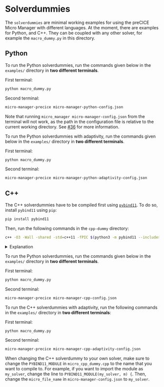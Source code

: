 # Solverdummies

The `solverdummies` are minimal working examples for using the preCICE Micro Manager with different languages. At the moment, there are examples for Python, and C++. They can be coupled with any other solver, for example the `macro_dummy.py` in this directory.

## Python

To run the Python solverdummies, run the commands given below in the `examples/` directory in **two different terminals**.

First terminal:

```bash
python macro_dummy.py
```

Second terminal:

```bash
micro-manager-precice micro-manager-python-config.json
```

Note that running `micro_manager micro-manager-config.json` from the terminal will not work, as the path in the configuration file is relative to the current working directory. See [#36](https://github.com/precice/micro-manager/issues/36) for more information.

To run the Python solverdummies with adaptivity, run the commands given below in the `examples/` directory in **two different terminals**.

First terminal:

```bash
python macro_dummy.py
```

Second terminal:

```bash
micro-manager-precice micro-manager-python-adaptivity-config.json
```

## C++

The C++ solverdummies have to be compiled first using [`pybind11`](https://pybind11.readthedocs.io/en/stable/index.html). To do so, install `pybind11` using `pip`:

```bash
pip install pybind11
```

Then, run the following commands in the `cpp-dummy` directory:

```bash
c++ -O3 -Wall -shared -std=c++11 -fPIC $(python3 -m pybind11 --includes) micro_cpp_dummy.cpp -o micro_dummy$(python3-config --extension-suffix)
```

<details>
<summary>Explanation</summary>

The command above compiles the C++ solverdummy and creates a shared library that can be imported from python using `pybind11`.

- The `$(python3 -m pybind11 --includes)` part is necessary to include the correct header files for `pybind11`.
- The `$(python3-config --extension-suffix)` part is necessary to create the correct file extension for the shared library. For more information, see the [pybind11 documentation](https://pybind11.readthedocs.io/en/stable/compiling.html#building-manually).
- If you have multiple versions of Python installed, you might have to replace `python3-config` with `python3.8-config` or similar.

</details>

To run the Python solverdummies, run the commands given below in the `examples/` directory in **two different terminals**.

First terminal:

```bash
python macro_dummy.py
```

Second terminal:

```bash
micro-manager-precice micro-manager-cpp-config.json
```

To run the C++ solverdummies with adaptivity, run the following commands in the `examples/` directory in **two different terminals**:

First terminal:

```bash
python macro_dummy.py
```

Second terminal:

```bash
micro-manager-precice micro-manager-cpp-adaptivity-config.json
```

When changing the C++ solverdummy to your own solver, make sure to change the `PYBIND11_MODULE` in `micro_cpp_dummy.cpp` to the name that you want to compile to.
For example, if you want to import the module as `my_solver`, change the line to `PYBIND11_MODULE(my_solver, m) {`. Then, change the `micro_file_name` in `micro-manager-config.json` to `my_solver`.
